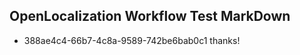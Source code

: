## OpenLocalization Workflow Test MarkDown
* 388ae4c4-66b7-4c8a-9589-742be6bab0c1 thanks!

<!--HONumber=Jul16_HO2-->


